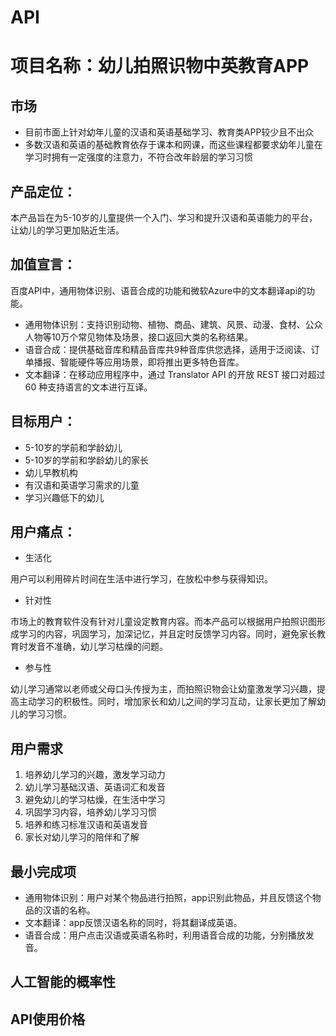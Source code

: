 # API
# 项目名称：幼儿拍照识物中英教育APP

## 市场
- 目前市面上针对幼年儿童的汉语和英语基础学习、教育类APP较少且不出众
- 多数汉语和英语的基础教育依存于课本和网课，而这些课程都要求幼年儿童在学习时拥有一定强度的注意力，不符合改年龄层的学习习惯


## 产品定位：
本产品旨在为5-10岁的儿童提供一个入门、学习和提升汉语和英语能力的平台，让幼儿的学习更加贴近生活。

## 加值宣言：
百度API中，通用物体识别、语音合成的功能和微软Azure中的文本翻译api的功能。
- 通用物体识别：支持识别动物、植物、商品、建筑、风景、动漫、食材、公众人物等10万个常见物体及场景，接口返回大类的名称结果。
- 语音合成：提供基础音库和精品音库共9种音库供您选择，适用于泛阅读、订单播报、智能硬件等应用场景，即将推出更多特色音库。
- 文本翻译：在移动应用程序中，通过 Translator API 的开放 REST 接口对超过 60 种支持语言的文本进行互译。

## 目标用户：
- 5-10岁的学前和学龄幼儿
- 5-10岁的学前和学龄幼儿的家长
- 幼儿早教机构
- 有汉语和英语学习需求的儿童
- 学习兴趣低下的幼儿

## 用户痛点：
- 生活化

用户可以利用碎片时间在生活中进行学习，在放松中参与获得知识。

- 针对性

市场上的教育软件没有针对儿童设定教育内容。而本产品可以根据用户拍照识图形成学习的内容，巩固学习，加深记忆，并且定时反馈学习内容。同时，避免家长教育时发音不准确，幼儿学习枯燥的问题。

- 参与性

幼儿学习通常以老师或父母口头传授为主，而拍照识物会让幼童激发学习兴趣，提高主动学习的积极性。同时，增加家长和幼儿之间的学习互动，让家长更加了解幼儿的学习习惯。

## 用户需求
1. 培养幼儿学习的兴趣，激发学习动力
2. 幼儿学习基础汉语、英语词汇和发音
3. 避免幼儿的学习枯燥，在生活中学习
4. 巩固学习内容，培养幼儿学习习惯
5. 培养和练习标准汉语和英语发音
6. 家长对幼儿学习的陪伴和了解

## 最小完成项
- 通用物体识别：用户对某个物品进行拍照，app识别此物品，并且反馈这个物品的汉语的名称。
- 文本翻译：app反馈汉语名称的同时，将其翻译成英语。
- 语音合成：用户点击汉语或英语名称时，利用语音合成的功能，分别播放发音。

## 人工智能的概率性


## API使用价格


